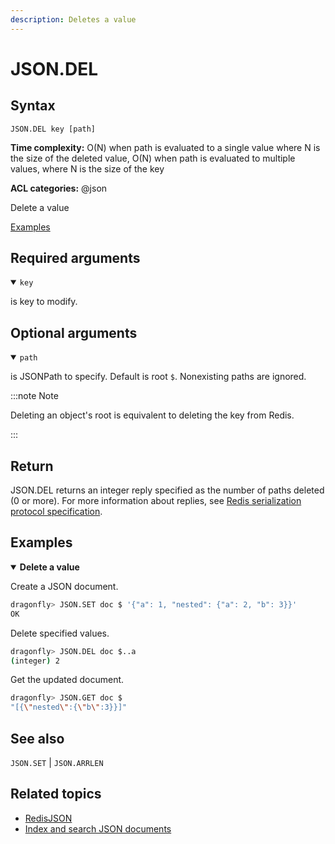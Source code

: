 ```yaml
---
description: Deletes a value
---
```


# JSON.DEL

## Syntax

    JSON.DEL key [path]

**Time complexity:** O(N) when path is evaluated to a single value where N is the size of the deleted value, O(N) when path is evaluated to multiple values, where N is the size of the key


**ACL categories:** @json

Delete a value

[Examples](#examples)

## Required arguments

<details open><summary><code>key</code></summary> 

is key to modify.
</details>

## Optional arguments

<details open><summary><code>path</code></summary> 

is JSONPath to specify. Default is root `$`. Nonexisting paths are ignored.

:::note Note

 
Deleting an object's root is equivalent to deleting the key from Redis.


:::
</details>

## Return

JSON.DEL returns an integer reply specified as the number of paths deleted (0 or more).
For more information about replies, see [Redis serialization protocol specification](https://redis.io/docs/reference/protocol-spec).

## Examples

<details open>
<summary><b>Delete a value</b></summary>

Create a JSON document.

``` bash
dragonfly> JSON.SET doc $ '{"a": 1, "nested": {"a": 2, "b": 3}}'
OK
```

Delete specified values.

``` bash
dragonfly> JSON.DEL doc $..a
(integer) 2
```

Get the updated document.

``` bash
dragonfly> JSON.GET doc $
"[{\"nested\":{\"b\":3}}]"
```
</details>

## See also

`JSON.SET` | `JSON.ARRLEN` 

## Related topics

* [RedisJSON](https://redis.io/docs/stack/json)
* [Index and search JSON documents](https://redis.io/docs/stack/search/indexing_json)



